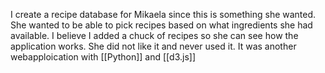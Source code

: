 I create a recipe database for Mikaela since this is something she wanted. She wanted to be able to pick recipes based on what ingredients she had available. I believe I added a chuck of recipes so she can see how the application works. She did not like it and never used it. It was another webapploication with [[Python]] and [[d3.js]]
